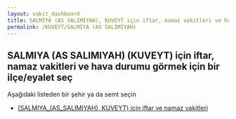 ```yaml
---
layout: vakit_dashboard
title: SALMIYA (AS SALIMIYAH), KUVEYT için iftar, namaz vakitleri ve hava durumu - ilçe/eyalet seç
permalink: /KUVEYT/SALMIYA (AS SALIMIYAH)
---
```


## SALMIYA (AS SALIMIYAH) (KUVEYT) için iftar, namaz vakitleri ve hava durumu  görmek için bir ilçe/eyalet seç

Aşağıdaki listeden bir şehir ya da semt seçin

* [ (SALMIYA_(AS_SALIMIYAH), KUVEYT) için iftar ve namaz vakitleri](/KUVEYT/SALMIYA_(AS_SALIMIYAH)/)

<script type="text/javascript">
  var GLOBAL_COUNTRY = 'KUVEYT';
  var GLOBAL_CITY = 'SALMIYA (AS SALIMIYAH)';
  var GLOBAL_STATE = 'SALMIYA (AS SALIMIYAH)';
</script>
